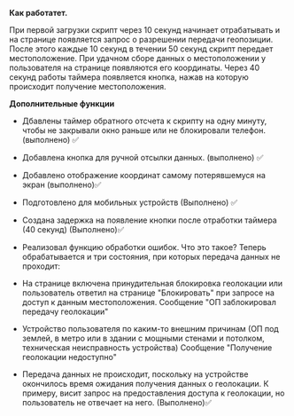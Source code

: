 <b>Как работатет.</b>

При первой загрузки скрипт через 10 секунд начинает отрабатывать и на странице появляется запрос о разрешении передачи геопозиции. После этого каждые 10 секунд в течении 50 секунд скрипт передает местоположение.
При удачном сборе данных о местоположении у пользователя на странице появляются его координаты. Через 40 секунд работы таймера появляется кнопка, нажав на которую происходит получение местоположения.

<b>Дополнительные функции</b>
- Дбавлены таймер обратного отсчета к скрипту на одну минуту, чтобы не закрывали окно раньше или не блокировали телефон. (выполнено) ✅

- Добавлена кнопка для ручной отсылки данных. (выполнено) ✅

- Добавлено отображение координат самому потерявшемуся на экран (выполнено)✅

- Подготовлено для мобильных устройств (Выполнено) ✅

- Создана задержка на появление кнопки после отработки таймера (40 секунд) (Выполнено)✅

- Реализовал функцию обработки ошибок. Что это такое?
Теперь обрабатывается и три состояния, при которых передача данных не проходит:
- На странице включена принудительная блокировка геолокации или пользователь ответил на странице "Блокировать" при запросе на доступ к данным местоположения. Сообщение "ОП заблокировал передачу геолокации"
- Устройство пользователя по каким-то внешним причинам (ОП под землей, в метро или в здании с мощными стенами и потолком, техническая неисправность устройства) Сообщение "Получение геолокации недоступно"
- Передача данных не происходит, поскольку на устройстве окончилось время ожидания получения данных о геолокации. К примеру, висит запрос на предоставления доступа к геолокации, но пользователь не отвечает на него. (Выполнено)✅



